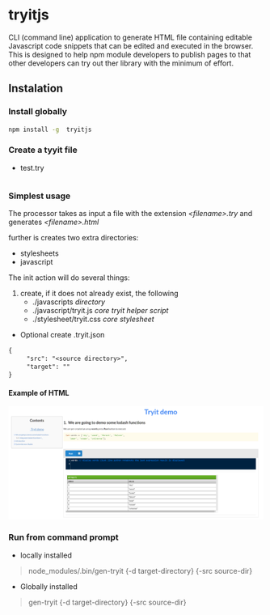 # tryitjs

CLI (command line) application to generate HTML file containing editable Javascript code snippets that can be edited and executed in the browser. This is designed to help npm module developers to publish pages to that other developers can try out ther library with the minimum of effort.

## Instalation

### Install globally 
```sh
npm install -g  tryitjs
```
### Create a tyyit file

* test.try
```
```

### Simplest usage

The processor takes as input a file with the extension _&lt;filename&gt;.try_ and generates _&lt;filename&gt;.html_ 

further is creates two extra directories:

* stylesheets
* javascript


The init action will do several things:
1. create, if it does not already exist, the following
   * ./javascripts   _directory_
   * ./javascript/tryit.js _core tryit helper script_
   * ./stylesheet/tryit.css _core stylesheet_
   



* Optional create .tryit.json
```
{
     "src": "<source directory>",
     "target": ""
}
```

#### Example of HTML

![](ttryitjs-demo.PNG)

### Run from command prompt

* locally installed
> node_modules/.bin/gen-tryit <input-file> {-d target-directory} {-src source-dir}

* Globally installed
> gen-tryit <input-file> {-d target-directory} {-src source-dir}


